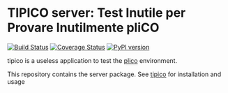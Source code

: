 # TIPICO server: Test Inutile per Provare Inutilmente pliCO


[![Build Status][travis]][travislink]  [![Coverage Status][coveralls]][coverallslink] [![PyPI version][pypiversion]][pypiversionlink] 

tipico is a useless application to test the [plico][plico] environment.

This repository contains the server package.  See [tipico][tipico] for installation and usage


[plico]: https://github.com/lbusoni/plico
[tipico]: https://github.com/lbusoni/tipico
[travis]: https://travis-ci.com/lbusoni/tipico_server.svg?branch=master "go to travis"
[travislink]: https://travis-ci.com/lbusoni/tipico_server
[coveralls]: https://coveralls.io/repos/github/lbusoni/tipico_server/badge.svg?branch=master "go to coveralls"
[coverallslink]: https://coveralls.io/github/lbusoni/tipico_server
[pypiversion]: https://badge.fury.io/py/tipico-server.svg
[pypiversionlink]: https://badge.fury.io/py/tipico_server

